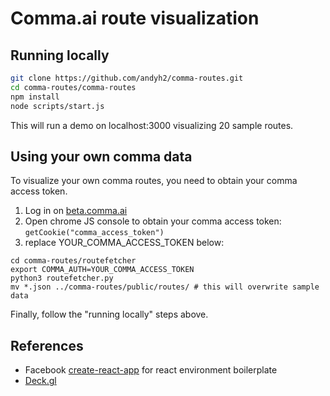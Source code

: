 # Comma.ai route visualization

## Running locally

```sh
git clone https://github.com/andyh2/comma-routes.git
cd comma-routes/comma-routes
npm install
node scripts/start.js
```

This will run a demo on localhost:3000 visualizing 20 sample routes.

## Using your own comma data

To visualize your own comma routes, you need to obtain your comma access token.

1. Log in on [beta.comma.ai](https://beta.comma.ai/explorer.php)
2. Open chrome JS console to obtain your comma access token: `getCookie("comma_access_token")`
3. replace YOUR_COMMA_ACCESS_TOKEN below:

```
cd comma-routes/routefetcher
export COMMA_AUTH=YOUR_COMMA_ACCESS_TOKEN
python3 routefetcher.py
mv *.json ../comma-routes/public/routes/ # this will overwrite sample data
```

Finally, follow the "running locally" steps above.

## References

- Facebook [create-react-app](https://github.com/facebookincubator/create-react-app) for react environment boilerplate
- [Deck.gl](https://github.com/uber/deck.gl/)
